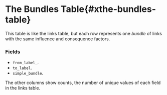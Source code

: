# The Bundles Table{#xthe-bundles-table}

This table is like the links table, but each row represents one *bundle* of links with the same influence and consequence factors. 

### Fields

- `from_label_`. 
- `to_label`. 
- `simple_bundle`.

The other columns show counts, the number of unique values of each field in the links table.  
